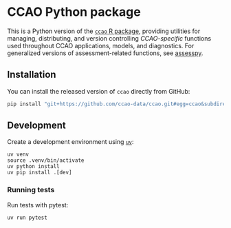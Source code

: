 # CCAO Python package

This is a Python version of the [`ccao` R
package](https://ccao-data.github.io/ccao/), providing utilities for
managing, distributing, and version controlling *CCAO-specific* functions
used throughout CCAO applications, models, and diagnostics. For generalized
versions of assessment-related functions, see
[assesspy](https://github.com/ccao-data/assesspy).

## Installation

You can install the released version of `ccao` directly from GitHub:

```bash
pip install "git+https://github.com/ccao-data/ccao.git#egg=ccao&subdirectory=python"
```

## Development

Create a development environment using [`uv`](https://docs.astral.sh/uv/):

```
uv venv
source .venv/bin/activate
uv python install
uv pip install .[dev]
```

### Running tests

Run tests with pytest:

```
uv run pytest
```
